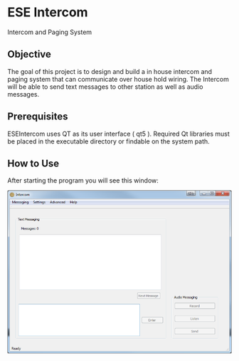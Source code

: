 
ESE Intercom
============
Intercom and Paging System  


Objective
---------

The goal of this project is to design and build a in house intercom and paging system that can 
communicate over house hold wiring. The Intercom will be able to send text messages to other station
 as well as audio messages.


Prerequisites
-------------

ESEIntercom uses QT as its user interface ( qt5 ).
Required Qt libraries must be placed in the executable directory or findable on the system path.

How to Use
----------

After starting the program you will see this window:

![MainWindow](/res/mainwindow.png?raw=true "MainWindow")